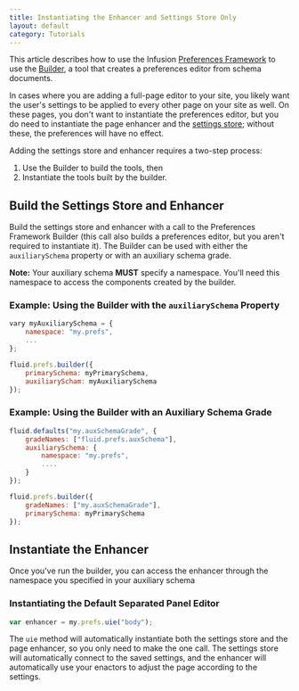 ```yaml
---
title: Instantiating the Enhancer and Settings Store Only
layout: default
category: Tutorials
---
```


This article describes how to use the Infusion [Preferences Framework](../PreferencesFramework.md)
to use the [Builder](../Builder.md), a tool that creates a preferences editor from schema documents.

In cases where you are adding a full-page editor to your site, you likely want the user's settings
to be applied to every other page on your site as well. On these pages, you don't want to
instantiate the preferences editor, but you do need to instantiate the page enhancer and the
[settings store](../SettingsStore.md); without these, the preferences will have no effect.

Adding the settings store and enhancer requires a two-step process:

1. Use the Builder to build the tools, then
2. Instantiate the tools built by the builder.

## Build the Settings Store and Enhancer ##

Build the settings store and enhancer with a call to the Preferences Framework Builder (this call also builds a preferences editor, but you aren't required to instantiate it). The Builder can be used with either the `auxiliarySchema` property or with an auxiliary schema grade.

<div class="infusion-docs-note"><strong>Note:</strong> Your auxiliary schema <strong>MUST</strong> specify a namespace. You'll need this namespace to access the components created by the builder.</div>

### Example: Using the Builder with the `auxiliarySchema` Property ###

```javascript
vary myAuxiliarySchema = {
    namespace: "my.prefs",
    ...
};

fluid.prefs.builder({
    primarySchema: myPrimarySchema,
    auxiliaryScham: myAuxiliarySchema
});
```

### Example: Using the Builder with an Auxiliary Schema Grade ###

```javascript
fluid.defaults("my.auxSchemaGrade", {
    gradeNames: ["fluid.prefs.auxSchema"],
    auxiliarySchema: {
        namespace: "my.prefs",
        ....
    }
});

fluid.prefs.builder({
    gradeNames: ["my.auxSchemaGrade"],
    primarySchema: myPrimarySchema
});
```

## Instantiate the Enhancer ##

Once you've run the builder, you can access the enhancer through the namespace you specified in your auxiliary schema

### Instantiating the Default Separated Panel Editor ###

```javascript
var enhancer = my.prefs.uie("body");
```

The `uie` method will automatically instantiate both the settings store and the page enhancer, so you only need to make the one call. The settings store will automatically connect to the saved settings, and the enhancer will automatically use your enactors to adjust the page according to the settings.
